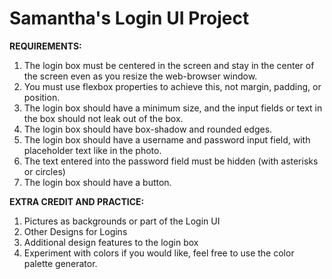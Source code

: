 # Samantha's Login UI Project

**REQUIREMENTS:**
1. The login box must be centered in the screen and stay in the center of the screen even as you resize the web-browser window.
2. You must use flexbox properties to achieve this, not margin, padding, or position.
3. The login box should have a minimum size, and the input fields or text in the box should not leak out of the box.
4. The login box should have box-shadow and rounded edges.
5. The login box should have a username and password input field, with placeholder text like in the photo.
6. The text entered into the password field must be hidden (with asterisks or circles)
7. The login box should have a button.

**EXTRA CREDIT AND PRACTICE:**
1. Pictures as backgrounds or part of the Login UI
2. Other Designs for Logins
3. Additional design features to the login box
4. Experiment with colors if you would like, feel free to use the color palette generator.